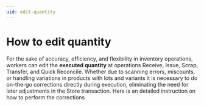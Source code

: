 ```yaml
---
uid: edit-quantity
---
```


# **How to edit quantity**

For the sake of accuracy, efficiency, and flexibility in inventory operations, workers can edit the **executed quantity** at operations Receive, Issue, Scrap, Transfer, and Quick Reconcile.
Whether due to scanning errors, miscounts, or handling variations in products with lots and variants it is necessary to do on-the-go corrections directly during execution, eliminating the need for later adjustments in the Store transaction. Here is an detailed instruction on how to perform the corrections



